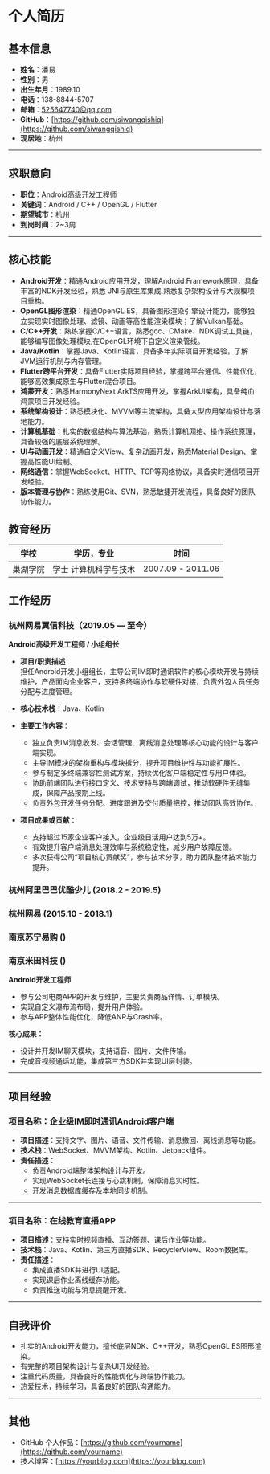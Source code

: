 # 个人简历

## 基本信息

- **姓名**：潘易
- **性别**：男
- **出生年月**：1989.10
- **电话**：138-8844-5707
- **邮箱**：525647740@qq.com
- **GitHub**：[https://github.com/siwangqishiq](https://github.com/siwangqishiq)
- **现居地**：杭州

---

## 求职意向

- **职位**：Android高级开发工程师
- **关键词**：Android / C++ / OpenGL / Flutter
- **期望城市**：杭州
- **到岗时间**：2~3周

---

## 核心技能

- **Android开发**：精通Android应用开发，理解Android Framework原理，具备丰富的NDK开发经验，熟悉 JNI与原生库集成,熟悉复杂架构设计与大规模项目重构。
- **OpenGL图形渲染**：精通OpenGL ES，具备图形渲染引擎设计能力，能够独立实现实时图像处理、滤镜、动画等高性能渲染模块；了解Vulkan基础。
- **C/C++开发**：熟练掌握C/C++语言，熟悉gcc、CMake、NDK调试工具链，能够编写图像处理模块,在OpenGL环境下自定义渲染管线。
- **Java/Kotlin**：掌握Java、Kotlin语言，具备多年实际项目开发经验，了解JVM运行机制与内存管理。
- **Flutter跨平台开发**：具备Flutter实际项目经验，掌握跨平台通信、性能优化，能够高效集成原生与Flutter混合项目。
- **鸿蒙开发**：熟悉HarmonyNext ArkTS应用开发，掌握ArkUI架构，具备纯血鸿蒙项目开发经验。
- **系统架构设计**：熟悉模块化、MVVM等主流架构，具备大型应用架构设计与落地能力。
- **计算机基础**：扎实的数据结构与算法基础，熟悉计算机网络、操作系统原理，具备较强的底层系统理解。
- **UI与动画开发**：精通自定义View、复杂动画开发，熟悉Material Design、掌握高性能UI绘制。
- **网络通信**：掌握WebSocket、HTTP、TCP等网络协议，具备实时通信项目开发经验。
- **版本管理与协作**：熟练使用Git、SVN，熟悉敏捷开发流程，具备良好的团队协作能力。

## 教育经历

| 学校         | 学历，专业     | 时间              |
| ------------ | -------------- | ----------------- |
| 巢湖学院     | 学士 计算机科学与技术 | 2007.09 - 2011.06 |

## 工作经历

### 杭州网易翼信科技（2019.05 — 至今）

**Android高级开发工程师 / 小组组长**

- **项目/职责描述**  
  担任Android开发小组组长，主导公司IM即时通讯软件的核心模块开发与持续维护，产品面向企业客户，支持多终端协作与软硬件对接，负责外包人员任务分配与进度管理。

- **核心技术栈**：Java、Kotlin

- **主要工作内容**：  
  - 独立负责IM消息收发、会话管理、离线消息处理等核心功能的设计与客户端实现。  
  - 主导IM模块的架构重构与模块拆分，提升项目维护性与功能扩展性。  
  - 参与制定多终端兼容性测试方案，持续优化客户端稳定性与用户体验。  
  - 协助前端团队进行接口定义、技术支持与跨端调试，推动软硬件无缝集成，保障产品按期上线。  
  - 负责外包开发任务分配、进度跟进及交付质量把控，推动团队高效协作。

- **项目成果或贡献**：  
  - 支持超过15家企业客户接入，企业级日活用户达到5万+。  
  - 有效提升客户端消息处理效率与系统稳定性，减少用户故障反馈。  
  - 多次获得公司“项目核心贡献奖”，参与技术分享，助力团队整体技术能力提升。

### 杭州阿里巴巴优酷少儿 (2018.2 - 2019.5)

### 杭州网易 (2015.10 - 2018.1)

### 南京苏宁易购 ()

### 南京米田科技 ()

**Android开发工程师**

- 参与公司电商APP的开发与维护，主要负责商品详情、订单模块。
- 实现自定义瀑布流布局，提升用户体验。
- 参与APP整体性能优化，降低ANR与Crash率。

**核心成果：**

- 设计并开发IM聊天模块，支持语音、图片、文件传输。
- 完成音视频通话功能，集成第三方SDK并实现UI层封装。

---

## 项目经验

### 项目名称：企业级IM即时通讯Android客户端
- **项目描述**：支持文字、图片、语音、文件传输、消息撤回、离线消息等功能。
- **技术栈**：WebSocket、MVVM架构、Kotlin、Jetpack组件。
- **责任描述**：
  - 负责Android端整体架构设计与开发。
  - 实现WebSocket长连接与心跳机制，保障消息实时性。
  - 开发消息数据库缓存及本地同步机制。

---

### 项目名称：在线教育直播APP
- **项目描述**：支持实时视频直播、互动答题、课后作业等功能。
- **技术栈**：Java、Kotlin、第三方直播SDK、RecyclerView、Room数据库。
- **责任描述**：
  - 集成直播SDK并进行UI适配。
  - 实现课后作业离线缓存功能。
  - 负责推送功能与消息提醒开发。

---

## 自我评价

- 扎实的Android开发能力，擅长底层NDK、C++开发，熟悉OpenGL ES图形渲染。
- 有完整的项目架构设计与复杂UI开发经验。
- 注重代码质量，具备良好的性能优化与跨端协作能力。
- 热爱技术，持续学习，具备良好的团队沟通能力。

---

## 其他
- GitHub 个人作品：[https://github.com/yourname](https://github.com/yourname)
- 技术博客：[https://yourblog.com](https://yourblog.com)
